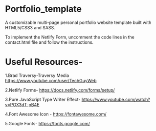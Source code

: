 # Portfolio_template

A customizable multi-page personal portfolio website template built with HTML5/CSS3 and SASS.

To implement the Netlify Form, uncomment the code lines in the contact.html file and follow the instructions.

# Useful Resources-

1.Brad Traversy-Traversy Media https://www.youtube.com/user/TechGuyWeb

2.Netlify Forms- https://docs.netlify.com/forms/setup/

3.Pure JavaScript Type Writer Effect- https://www.youtube.com/watch?v=POX3dT-pB4E

4.Font Awesome Icon - https://fontawesome.com/

5.Google Fonts- https://fonts.google.com/
